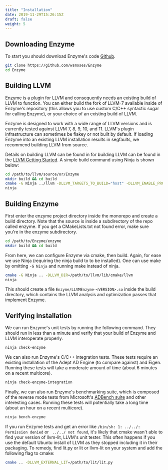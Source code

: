 ```yaml
---
title: "Installation"
date: 2019-11-29T15:26:15Z
draft: false
weight: 5
---
```


## Downloading Enzyme
To start you should download Enzyme's code [Github](https://github.com/wsmoses/Enzyme).

```sh
git clone https://github.com/wsmoses/Enzyme
cd Enzyme
```


## Building LLVM

Enzyme is a plugin for LLVM and consequently needs an existing build of LLVM to function. You can either build the fork of LLVM-7 available inside of Enzyme's repository (this allows you to use custom C/C++  syntactic sugar for calling Enzyme), or your choice of an existing build of LLVM.

Enzyme is designed to work with a wide range of LLVM versions and is currently tested against LLVM 7, 8, 9, 10, and 11. LLVM's plugin infrastructure can sometimes be flakey or not built by default. If loading Enzyme into an existing LLVM installation results in segfaults, we recommend building LLVM from source.

Details on building LLVM can be found in for building LLVM can be found in the [LLVM Getting Started](https://llvm.org/docs/GettingStarted.html). A simple build command using Ninja is shown below:

```sh
cd /path/to/llvm/source/or/Enzyme
mkdir build && cd build
cmake -G Ninja ../llvm -DLLVM_TARGETS_TO_BUILD="host" -DLLVM_ENABLE_PROJECTS="clang" -DLLVM_ENABLE_PLUGINS=ON -DCMAKE_BUILD_TYPE=Release -DLLVM_ENABLE_ASSERTIONS=ON
ninja
```

## Building Enzyme

First enter the enzyme project directory inside the monorepo and create a build directory. Note that the source is inside a subdirectory of the repo called enzyme. If you get a CMakeLists.txt not found error, make sure you're in the enzyme subdirectory.

```sh
cd /path/to/Enzyme/enzyme
mkdir build && cd build
```

From here, we can configure Enzyme via cmake, then build. Again, for ease we use Ninja (requiring the ninja build to to be installed). One can use make by omitting `-G Ninja` and running make instead of ninja.

```sh
cmake -G Ninja .. -DLLVM_DIR=/path/to/llvm/lib/cmake/llvm
ninja
```

This should create a file `Enzyme/LLVMEnzyme-<VERSION>.so` inside the build directory, which contains the LLVM analysis and optimization passes that implement Enzyme.



## Verifying installation

We can run Enzyme's unit tests by running the following command. They should run in less than a minute and verify that your build of Enzyme and LLVM interoperate properly.

```sh
ninja check-enzyme
```

We can also run Enzyme's C/C++ integration tests. These tests require an existing installation of the Adept AD Engine (to compare against) and Eigen. Running these tests will take a moderate amount of time (about 6 minutes on a recent multicore).

```sh
ninja check-enzyme-integration
```

Finally, we can also run Enzyme's benchmarking suite, which is composed of the reverse mode tests from Microsoft's [ADBench suite](https://github.com/microsoft/ADBench) and other interesting cases. Running these tests will potentially take a long time (about an hour on a recent multicore).

```sh
ninja bench-enzyme
````

If you run Enzyme tests and get an error like `/bin/sh: 1: ../../: Permission denied` or ` ../../ not found`, it's likely that cmake wasn't able to find your version of llvm-lit, LLVM's unit tester. This often happens if you use the default Ubuntu install of LLVM as they stopped including it in their packaging. To remedy, find lit.py or lit or llvm-lit on your system and add the following flag to cmake:
```sh
cmake .. -DLLVM_EXTERNAL_LIT=/path/to/lit/lit.py
```
